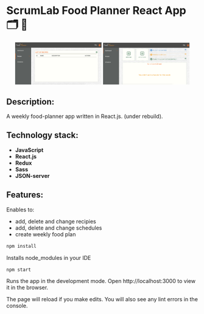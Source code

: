 # ScrumLab Food Planner React App 🗂 🥪 
<div align="center">
 <img width="45%" src=FoodPlanner.png> <img width="45%" src=FoodPlanner2.png>
</div>

## Description: 
A weekly food-planner app written in React.js. (under rebuild).
  
## Technology stack:

- **JavaScript**
- **React.js**
- **Redux**
- **Sass**
- **JSON-server**

## Features:

Enables to:
- add, delete and change recipies
- add, delete and change schedules
- create weekly food plan

```bash
npm install 
```

Installs node_modules in your IDE

```bash
npm start
```

Runs the app in the development mode.
Open http://localhost:3000 to view it in the browser.

The page will reload if you make edits.
You will also see any lint errors in the console.
